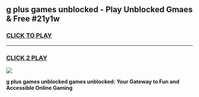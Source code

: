 
## g plus games unblocked - Play Unblocked Gmaes & Free #21y1w
<h3>
<a href="https://premium.freeplayer.one?title=g_plus_games_unblocked&ref=01M">CLICK TO PLAY</a></h3>
<hr>

<h3>
<a href="https://premium.freeplayer.one?title=g_plus_games_unblocked&ref=01M">CLICK 2 PLAY</a>
  
</h3>

<a href="https://premium.freeplayer.one?title=g_plus_games_unblocked&ref=01M"><img src="https://clearcache.store/games.png"></a>


**g plus games unblocked games unblocked: Your Gateway to Fun and Accessible Online Gaming**

